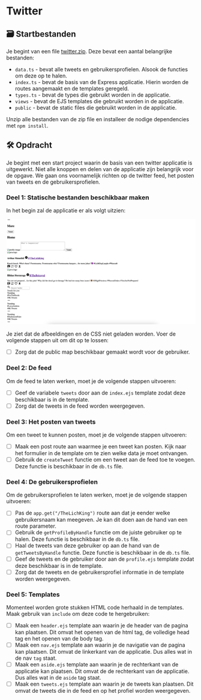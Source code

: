 # Twitter

## 🗃️ Startbestanden

Je begint van een file [twitter.zip](./twitter.zip). Deze bevat een aantal belangrijke bestanden: 

- `data.ts` - bevat alle tweets en gebruikersprofielen. Alsook de functies om deze op te halen.
- `index.ts` - bevat de basis van de Express applicatie. Hierin worden de routes aangemaakt en de templates geregeld.
- `types.ts` - bevat de types die gebruikt worden in de applicatie.
- `views` - bevat de EJS templates die gebruikt worden in de applicatie.
- `public` - bevat de static files die gebruikt worden in de applicatie.

Unzip alle bestanden van de zip file en installeer de nodige dependencies met `npm install`.

## 🛠️ Opdracht

Je begint met een start project waarin de basis van een twitter applicatie is uitgewerkt. Niet alle knoppen en delen van de applicatie zijn belangrijk voor de opgave. We gaan ons voornamelijk richten op de twitter feed, het posten van tweets en de gebruikersprofielen.

### Deel 1: Statische bestanden beschikbaar maken

In het begin zal de applicatie er als volgt uitzien:

![](2023-04-25-16-14-50.png)

Je ziet dat de afbeeldingen en de CSS niet geladen worden. Voer de volgende stappen uit om dit op te lossen:

- [ ] Zorg dat de public map beschikbaar gemaakt wordt voor de gebruiker.

### Deel 2: De feed 

Om de feed te laten werken, moet je de volgende stappen uitvoeren:

- [ ] Geef de variabele `tweets` door aan de `index.ejs` template zodat deze beschikbaar is in de template.
- [ ] Zorg dat de tweets in de feed worden weergegeven. 

### Deel 3: Het posten van tweets

Om een tweet te kunnen posten, moet je de volgende stappen uitvoeren:

- [ ] Maak een post route aan waarmee je een tweet kan posten. Kijk naar het formulier in de template om te zien welke data je moet ontvangen.
- [ ] Gebruik de `createTweet` functie om een tweet aan de feed toe te voegen. Deze functie is beschikbaar in de `db.ts` file.

### Deel 4: De gebruikersprofielen

Om de gebruikersprofielen te laten werken, moet je de volgende stappen uitvoeren:

- [ ] Pas de `app.get("/TheLichKing")` route aan dat je eender welke gebruikersnaam kan meegeven. Je kan dit doen aan de hand van een route parameter.
- [ ] Gebruik de `getProfileByHandle` functie om de juiste gebruiker op te halen. Deze functie is beschikbaar in de `db.ts` file.
- [ ] Haal de tweets van deze gebruiker op aan de hand van de `getTweetsByHandle` functie. Deze functie is beschikbaar in de `db.ts` file.
- [ ] Geef de tweets en de gebruiker door aan de `profile.ejs` template zodat deze beschikbaar is in de template.
- [ ] Zorg dat de tweets en de gebruikersprofiel informatie in de template worden weergegeven.

### Deel 5: Templates

Momenteel worden grote stukken HTML code herhaald in de templates. Maak gebruik van `include` om deze code te hergebruiken:

- [ ] Maak een `header.ejs` template aan waarin je de header van de pagina kan plaatsen. Dit omvat het openen van de html tag, de volledige head tag en het openen van de body tag.
- [ ] Maak een `nav.ejs` template aan waarin je de navigatie van de pagina kan plaatsen. Dit omvat de linkerkant van de applicatie. Dus alles wat in de nav `tag` staat.
- [ ] Maak een `aside.ejs` template aan waarin je de rechterkant van de applicatie kan plaatsen. Dit omvat de de rechterkant van de applicatie. Dus alles wat in de `aside` tag staat.
- [ ] Maak een `tweets.ejs` template aan waarin je de tweets kan plaatsen. Dit omvat de tweets die in de feed en op het profiel worden weergegeven.
